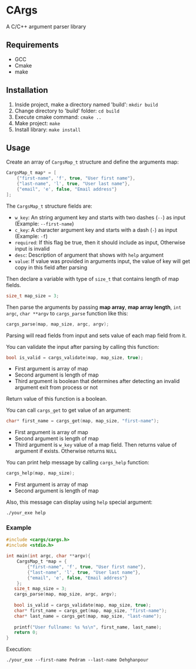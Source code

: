 # CArgs
A C/C++ argument parser library

## Requirements
* GCC
* Cmake
* make

## Installation
1. Inside project, make a directory named 'build': `mkdir build`
2. Change directory to 'build' folder: `cd build`
3. Execute cmake command: `cmake ..`
4. Make project: `make`
5. Install library: `make install`

## Usage
Create an array of `CargsMap_t` structure and define the arguments map:

````c
CargsMap_t map* = [
    {"first-name", 'f', true, "User first name"},
    {"last-name", 'l', true, "User last name"},
    {"email", 'e', false, "Email address"}
];
````

The `CargsMap_t` structure fields are:
* `w_key`: An string argument key and starts with two dashes (`--`) as input (Example: `--first-name`)
* `c_key`: A character argument key and starts with a dash (`-`) as input (Example: `-f`)
* `required`: If this flag be true, then it should include as input, Otherwise input is invalid
* `desc`: Description of argument that shows with `help` argument
* `value`: If value was provided in arguments input, the value of key will get copy in this field after parsing

Then declare a variable with type of `size_t` that contains length of map fields.

```c
size_t map_size = 3;
```

Then parse the arguments by passing **map array**, **map array length**, `int argc`, `char **argv` to `cargs_parse` function like this:

```c
cargs_parse(map, map_size, argc, argv);
```

Parsing will read fields from input and sets value of each map field from it.

You can validate the input after parsing by calling this function:

```c
bool is_valid = cargs_validate(map, map_size, true);
```

* First argument is array of map
* Second argument is length of map
* Third argument is boolean that determines after detecting an invalid argument exit from process or not 

Return value of this function is a boolean.

You can call `cargs_get` to get value of an argument:

```c
char* first_name = cargs_get(map, map_size, "first-name");
```

* First argument is array of map
* Second argument is length of map
* Third argument is `w_key` value of a map field. Then returns value of argument if exists. Otherwise returns `NULL` 

You can print help message by calling `cargs_help` function:

```c
cargs_help(map, map_size);
```

* First argument is array of map
* Second argument is length of map

Also, this message can display using `help` special argument:

```shell
./your_exe help
```

### Example

```c
#include <cargs/cargs.h>
#include <stdio.h>

int main(int argc, char **argv){
    CargsMap_t *map = {
        {"first-name", 'f', true, "User first name"},
        {"last-name", 'l', true, "User last name"},
        {"email", 'e', false, "Email address"}
    };
   size_t map_size = 3;
   cargs_parse(map, map_size, argc, argv);
   
   bool is_valid = cargs_validate(map, map_size, true);
   char* first_name = cargs_get(map, map_size, "first-name");
   char* last_name = cargs_get(map, map_size, "last-name");
   
   printf("User fullname: %s %s\n", first_name, last_name);
   return 0;
}
```

Execution:

```shell
./your_exe --first-name Pedram --last-name Dehghanpour
```